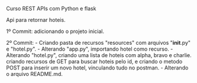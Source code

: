 Curso REST APIs com Python e flask

Api para retornar hoteis.

1º Commit: adicionando o projeto inicial.

2º Commit: - Criando pasta de recursos "resources" com arquivos "__init__.py" e "hotel.py".
           - Alterando "app.py", importando hotel como recurso.
           - Alterando "hotel.py", criando uma lista de hoteis com alpha, bravo e charlie.
                                   criando recursos de GET para buscar hoteis pelo id,
                                   e criando o metodo POST para inserir um novo hotel,
                                   vinculando tudo no postman.
           - Alterando o arquivo README.md.
